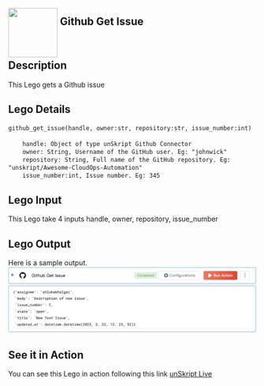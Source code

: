 [<img align="left" src="https://unskript.com/assets/favicon.png" width="100" height="100" style="padding-right: 5px">](https://unskript.com/assets/favicon.png) 
<h2>Github Get Issue</h2>

<br>

## Description
This Lego gets a Github issue

## Lego Details

    github_get_issue(handle, owner:str, repository:str, issue_number:int)

        handle: Object of type unSkript Github Connector
        owner: String, Username of the GitHub user. Eg: "johnwick"
        repository: String, Full name of the GitHub repository. Eg: "unskript/Awesome-CloudOps-Automation"
        issue_number:int, Issue number. Eg: 345

## Lego Input
This Lego take 4 inputs handle, owner, repository, issue_number

## Lego Output
Here is a sample output.
<img src="./1.png">


## See it in Action

You can see this Lego in action following this link [unSkript Live](https://us.app.unskript.io)